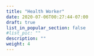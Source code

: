 ```yaml
---
title: "Health Worker"
date: 2020-07-06T00:27:44-07:00
draft: true
list_in_popular_section: false
#list_pic: ""
description: ""
weight: 4
---
```


